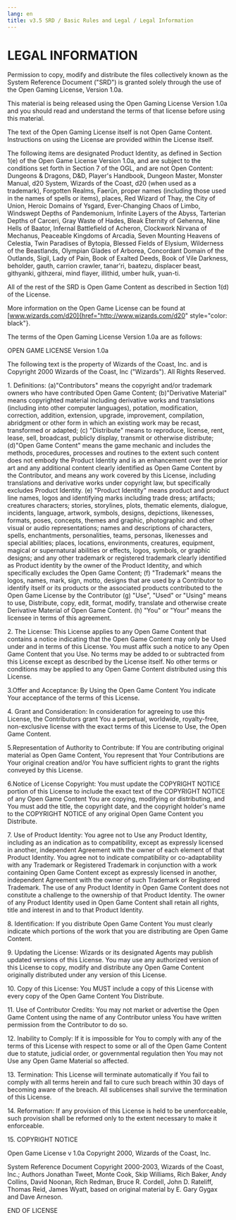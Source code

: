 ```yaml
---
lang: en
title: v3.5 SRD / Basic Rules and Legal / Legal Information
---
```


# LEGAL INFORMATION

Permission to copy, modify and distribute the files collectively known
as the System Reference Document ("SRD") is granted solely through the
use of the Open Gaming License, Version 1.0a.

This material is being released using the Open Gaming License Version
1.0a and you should read and understand the terms of that license before
using this material.

The text of the Open Gaming License itself is not Open Game Content.
Instructions on using the License are provided within the License
itself.

The following items are designated Product Identity, as defined in
Section 1(e) of the Open Game License Version 1.0a, and are subject to
the conditions set forth in Section 7 of the OGL, and are not Open
Content: Dungeons & Dragons, D&D, Player's Handbook, Dungeon Master,
Monster Manual, d20 System, Wizards of the Coast, d20 (when used as a
trademark), Forgotten Realms, Faerûn, proper names (including those used
in the names of spells or items), places, Red Wizard of Thay, the City
of Union, Heroic Domains of Ysgard, Ever-Changing Chaos of Limbo,
Windswept Depths of Pandemonium, Infinite Layers of the Abyss, Tarterian
Depths of Carceri, Gray Waste of Hades, Bleak Eternity of Gehenna, Nine
Hells of Baator, Infernal Battlefield of Acheron, Clockwork Nirvana of
Mechanus, Peaceable Kingdoms of Arcadia, Seven Mounting Heavens of
Celestia, Twin Paradises of Bytopia, Blessed Fields of Elysium,
Wilderness of the Beastlands, Olympian Glades of Arborea, Concordant
Domain of the Outlands, Sigil, Lady of Pain, Book of Exalted Deeds, Book
of Vile Darkness, beholder, gauth, carrion crawler, tanar'ri, baatezu,
displacer beast, githyanki, githzerai, mind flayer, illithid, umber
hulk, yuan-ti.

All of the rest of the SRD is Open Game Content as described in Section
1(d) of the License.

More information on the Open Game License can be found at
[www.wizards.com/d20]{href="http://www.wizards.com/d20"
style="color: black"}.

The terms of the Open Gaming License Version 1.0a are as follows:

OPEN GAME LICENSE Version 1.0a

The following text is the property of Wizards of the Coast, Inc. and is
Copyright 2000 Wizards of the Coast, Inc (\"Wizards\"). All Rights
Reserved.

1\. Definitions: (a)\"Contributors\" means the copyright and/or
trademark owners who have contributed Open Game Content; (b)\"Derivative
Material\" means copyrighted material including derivative works and
translations (including into other computer languages), potation,
modification, correction, addition, extension, upgrade, improvement,
compilation, abridgment or other form in which an existing work may be
recast, transformed or adapted; (c) \"Distribute\" means to reproduce,
license, rent, lease, sell, broadcast, publicly display, transmit or
otherwise distribute; (d)\"Open Game Content\" means the game mechanic
and includes the methods, procedures, processes and routines to the
extent such content does not embody the Product Identity and is an
enhancement over the prior art and any additional content clearly
identified as Open Game Content by the Contributor, and means any work
covered by this License, including translations and derivative works
under copyright law, but specifically excludes Product Identity. (e)
\"Product Identity\" means product and product line names, logos and
identifying marks including trade dress; artifacts; creatures
characters; stories, storylines, plots, thematic elements, dialogue,
incidents, language, artwork, symbols, designs, depictions, likenesses,
formats, poses, concepts, themes and graphic, photographic and other
visual or audio representations; names and descriptions of characters,
spells, enchantments, personalities, teams, personas, likenesses and
special abilities; places, locations, environments, creatures,
equipment, magical or supernatural abilities or effects, logos, symbols,
or graphic designs; and any other trademark or registered trademark
clearly identified as Product identity by the owner of the Product
Identity, and which specifically excludes the Open Game Content; (f)
\"Trademark\" means the logos, names, mark, sign, motto, designs that
are used by a Contributor to identify itself or its products or the
associated products contributed to the Open Game License by the
Contributor (g) \"Use\", \"Used\" or \"Using\" means to use, Distribute,
copy, edit, format, modify, translate and otherwise create Derivative
Material of Open Game Content. (h) \"You\" or \"Your\" means the
licensee in terms of this agreement.

2\. The License: This License applies to any Open Game Content that
contains a notice indicating that the Open Game Content may only be Used
under and in terms of this License. You must affix such a notice to any
Open Game Content that you Use. No terms may be added to or subtracted
from this License except as described by the License itself. No other
terms or conditions may be applied to any Open Game Content distributed
using this License.

3.Offer and Acceptance: By Using the Open Game Content You indicate Your
acceptance of the terms of this License.

4\. Grant and Consideration: In consideration for agreeing to use this
License, the Contributors grant You a perpetual, worldwide,
royalty-free, non-exclusive license with the exact terms of this License
to Use, the Open Game Content.

5.Representation of Authority to Contribute: If You are contributing
original material as Open Game Content, You represent that Your
Contributions are Your original creation and/or You have sufficient
rights to grant the rights conveyed by this License.

6.Notice of License Copyright: You must update the COPYRIGHT NOTICE
portion of this License to include the exact text of the COPYRIGHT
NOTICE of any Open Game Content You are copying, modifying or
distributing, and You must add the title, the copyright date, and the
copyright holder\'s name to the COPYRIGHT NOTICE of any original Open
Game Content you Distribute.

7\. Use of Product Identity: You agree not to Use any Product Identity,
including as an indication as to compatibility, except as expressly
licensed in another, independent Agreement with the owner of each
element of that Product Identity. You agree not to indicate
compatibility or co-adaptability with any Trademark or Registered
Trademark in conjunction with a work containing Open Game Content except
as expressly licensed in another, independent Agreement with the owner
of such Trademark or Registered Trademark. The use of any Product
Identity in Open Game Content does not constitute a challenge to the
ownership of that Product Identity. The owner of any Product Identity
used in Open Game Content shall retain all rights, title and interest in
and to that Product Identity.

8\. Identification: If you distribute Open Game Content You must clearly
indicate which portions of the work that you are distributing are Open
Game Content.

9\. Updating the License: Wizards or its designated Agents may publish
updated versions of this License. You may use any authorized version of
this License to copy, modify and distribute any Open Game Content
originally distributed under any version of this License.

10\. Copy of this License: You MUST include a copy of this License with
every copy of the Open Game Content You Distribute.

11\. Use of Contributor Credits: You may not market or advertise the
Open Game Content using the name of any Contributor unless You have
written permission from the Contributor to do so.

12\. Inability to Comply: If it is impossible for You to comply with any
of the terms of this License with respect to some or all of the Open
Game Content due to statute, judicial order, or governmental regulation
then You may not Use any Open Game Material so affected.

13\. Termination: This License will terminate automatically if You fail
to comply with all terms herein and fail to cure such breach within 30
days of becoming aware of the breach. All sublicenses shall survive the
termination of this License.

14\. Reformation: If any provision of this License is held to be
unenforceable, such provision shall be reformed only to the extent
necessary to make it enforceable.

15\. COPYRIGHT NOTICE

Open Game License v 1.0a Copyright 2000, Wizards of the Coast, Inc.

System Reference Document Copyright 2000-2003, Wizards of the Coast,
Inc.; Authors Jonathan Tweet, Monte Cook, Skip Williams, Rich Baker,
Andy Collins, David Noonan, Rich Redman, Bruce R. Cordell, John D.
Rateliff, Thomas Reid, James Wyatt, based on original material by E.
Gary Gygax and Dave Arneson.

END OF LICENSE
